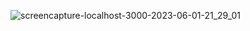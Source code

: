 ![screencapture-localhost-3000-2023-06-01-21_29_01](https://github.com/SeverinaBo/portfolio1/assets/70651786/ff472cbd-4522-4517-8441-c865d18d2458)

